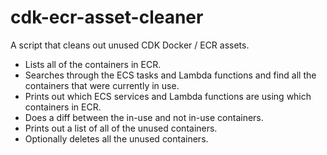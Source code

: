 # cdk-ecr-asset-cleaner

A script that cleans out unused CDK Docker / ECR assets.

* Lists all of the containers in ECR.
* Searches through the ECS tasks and Lambda functions and find all the containers that were currently in use.
* Prints out which ECS services and Lambda functions are using which containers in ECR.
* Does a diff between the in-use and not in-use containers.
* Prints out a list of all of the unused containers.
* Optionally deletes all the unused containers.
